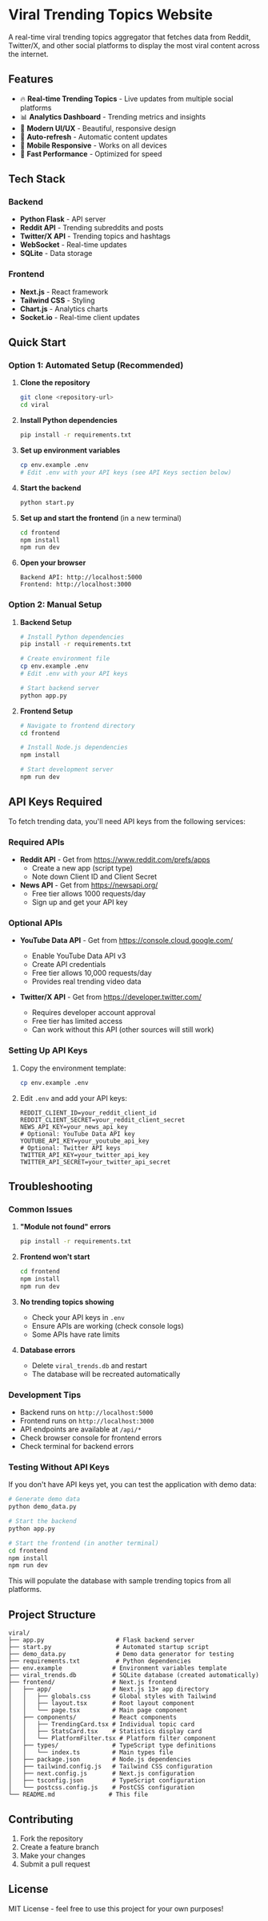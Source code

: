 # Viral Trending Topics Website

A real-time viral trending topics aggregator that fetches data from Reddit, Twitter/X, and other social platforms to display the most viral content across the internet.

## Features

- 🔥 **Real-time Trending Topics** - Live updates from multiple social platforms
- 📊 **Analytics Dashboard** - Trending metrics and insights
- 🎨 **Modern UI/UX** - Beautiful, responsive design
- 🔄 **Auto-refresh** - Automatic content updates
- 📱 **Mobile Responsive** - Works on all devices
- 🚀 **Fast Performance** - Optimized for speed

## Tech Stack

### Backend

- **Python Flask** - API server
- **Reddit API** - Trending subreddits and posts
- **Twitter/X API** - Trending topics and hashtags
- **WebSocket** - Real-time updates
- **SQLite** - Data storage

### Frontend

- **Next.js** - React framework
- **Tailwind CSS** - Styling
- **Chart.js** - Analytics charts
- **Socket.io** - Real-time client updates

## Quick Start

### Option 1: Automated Setup (Recommended)

1. **Clone the repository**

   ```bash
   git clone <repository-url>
   cd viral
   ```

2. **Install Python dependencies**

   ```bash
   pip install -r requirements.txt
   ```

3. **Set up environment variables**

   ```bash
   cp env.example .env
   # Edit .env with your API keys (see API Keys section below)
   ```

4. **Start the backend**

   ```bash
   python start.py
   ```

5. **Set up and start the frontend** (in a new terminal)

   ```bash
   cd frontend
   npm install
   npm run dev
   ```

6. **Open your browser**
   ```
   Backend API: http://localhost:5000
   Frontend: http://localhost:3000
   ```

### Option 2: Manual Setup

1. **Backend Setup**

   ```bash
   # Install Python dependencies
   pip install -r requirements.txt

   # Create environment file
   cp env.example .env
   # Edit .env with your API keys

   # Start backend server
   python app.py
   ```

2. **Frontend Setup**

   ```bash
   # Navigate to frontend directory
   cd frontend

   # Install Node.js dependencies
   npm install

   # Start development server
   npm run dev
   ```

## API Keys Required

To fetch trending data, you'll need API keys from the following services:

### Required APIs

- **Reddit API** - Get from https://www.reddit.com/prefs/apps
  - Create a new app (script type)
  - Note down Client ID and Client Secret
- **News API** - Get from https://newsapi.org/
  - Free tier allows 1000 requests/day
  - Sign up and get your API key

### Optional APIs

- **YouTube Data API** - Get from https://console.cloud.google.com/

  - Enable YouTube Data API v3
  - Create API credentials
  - Free tier allows 10,000 requests/day
  - Provides real trending video data

- **Twitter/X API** - Get from https://developer.twitter.com/
  - Requires developer account approval
  - Free tier has limited access
  - Can work without this API (other sources will still work)

### Setting Up API Keys

1. Copy the environment template:

   ```bash
   cp env.example .env
   ```

2. Edit `.env` and add your API keys:
   ```env
   REDDIT_CLIENT_ID=your_reddit_client_id
   REDDIT_CLIENT_SECRET=your_reddit_client_secret
   NEWS_API_KEY=your_news_api_key
   # Optional: YouTube Data API key
   YOUTUBE_API_KEY=your_youtube_api_key
   # Optional: Twitter API keys
   TWITTER_API_KEY=your_twitter_api_key
   TWITTER_API_SECRET=your_twitter_api_secret
   ```

## Troubleshooting

### Common Issues

1. **"Module not found" errors**

   ```bash
   pip install -r requirements.txt
   ```

2. **Frontend won't start**

   ```bash
   cd frontend
   npm install
   npm run dev
   ```

3. **No trending topics showing**

   - Check your API keys in `.env`
   - Ensure APIs are working (check console logs)
   - Some APIs have rate limits

4. **Database errors**
   - Delete `viral_trends.db` and restart
   - The database will be recreated automatically

### Development Tips

- Backend runs on `http://localhost:5000`
- Frontend runs on `http://localhost:3000`
- API endpoints are available at `/api/*`
- Check browser console for frontend errors
- Check terminal for backend errors

### Testing Without API Keys

If you don't have API keys yet, you can test the application with demo data:

```bash
# Generate demo data
python demo_data.py

# Start the backend
python app.py

# Start the frontend (in another terminal)
cd frontend
npm install
npm run dev
```

This will populate the database with sample trending topics from all platforms.

## Project Structure

```
viral/
├── app.py                    # Flask backend server
├── start.py                  # Automated startup script
├── demo_data.py              # Demo data generator for testing
├── requirements.txt          # Python dependencies
├── env.example              # Environment variables template
├── viral_trends.db          # SQLite database (created automatically)
├── frontend/                # Next.js frontend
│   ├── app/                 # Next.js 13+ app directory
│   │   ├── globals.css      # Global styles with Tailwind
│   │   ├── layout.tsx       # Root layout component
│   │   └── page.tsx         # Main page component
│   ├── components/          # React components
│   │   ├── TrendingCard.tsx # Individual topic card
│   │   ├── StatsCard.tsx    # Statistics display card
│   │   └── PlatformFilter.tsx # Platform filter component
│   ├── types/               # TypeScript type definitions
│   │   └── index.ts         # Main types file
│   ├── package.json         # Node.js dependencies
│   ├── tailwind.config.js   # Tailwind CSS configuration
│   ├── next.config.js       # Next.js configuration
│   ├── tsconfig.json        # TypeScript configuration
│   └── postcss.config.js    # PostCSS configuration
└── README.md               # This file
```

## Contributing

1. Fork the repository
2. Create a feature branch
3. Make your changes
4. Submit a pull request

## License

MIT License - feel free to use this project for your own purposes!
